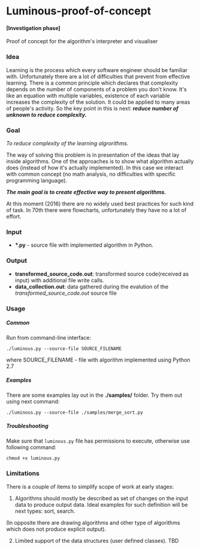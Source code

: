 # Luminous-proof-of-concept
#### [Investigation phase]

Proof of concept for the algorithm's interpreter and visualiser

### Idea

Learning is the process which every software engineer should be familiar with. Unfortunately there are a lot of difficulties that prevent from effective learning. There is a common principle which declares that complexity depends on the number of components of a problem you don't know. It's like an equation with multiple variables, existence of each variable increases the complexity of the solution. It could be applied to many areas of people's activity. So the key point in this is next: ***reduce number of unknown to reduce complexity.***

### Goal

*To reduce complexity of the learning algrorithms.*

The way of solving this problem is in presentation of the ideas that lay inside algorithms.
One of the approaches is to show what algorithm actually does (instead of how it's actually implemented). In this case we interact with common concept (no math analysis, no difficulties with specific programming language).

***The main goal is to create effective way to present algorithms.***

At this moment (2016) there are no widely used best practices for such kind of task. In 70th there were flowcharts, unfortunately they have no a lot of effort. 

### Input

- **\*.py** - source file with implemented algorithm in Python.


### Output

- **transformed_source_code.out**: transformed source code(received as input) with additional file write calls.
- **data_collection.out**: data gathered during the evalution of the *transformed_source_code.out* source file

### Usage

##### Common

Run from command-line interface:

`./luminous.py --source-file SOURCE_FILENAME`

where SOURCE_FILENAME - file with algorithm implemented using Python 2.7

##### Examples

There are some examples lay out in the **./samples/** folder. Try them out using next command:

`./luminous.py --source-file ./samples/merge_sort.py`

##### Troubleshooting

Make sure that `luminous.py` file has permissions to execute, otherwise use following command:

`chmod +x luminous.py`

### Limitations

There is a couple of items to simplify scope of work at early stages:

1) Algorithms should mostly be described as set of changes on the input data to produce output data. Ideal examples for such definition will be next types: sort, search. 

(In opposite there are drawing algorithms and other type of algorithms which does not produce explicit output).

2) Limited support of the data structures (user defined classes). TBD

